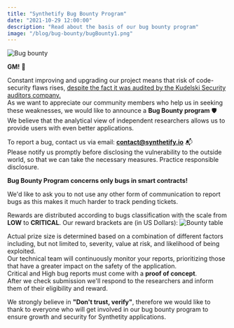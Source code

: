 ```yaml
---
title: "Synthetify Bug Bounty Program"
date: "2021-10-29 12:00:00"
description: "Read about the basis of our bug bounty program"
image: "/blog/bug-bounty/bugBounty1.png"
---
```

![Bug bounty](/blog/bug-bounty/bugBounty2.png "horizontal")

**GM!** 👋

Constant improving and upgrading our project means that risk of code-security flaws rises, [despite the fact it was audited by the Kudelski Security auditors company.](https://www.synthetify.io/blog/audit/)  
As we want to appreciate our community members who help us in seeking these weaknesses, we would like to announce a **Bug Bounty program** 🛡️   
We believe that the analytical view of independent researchers allows us to provide users with even better applications.  

To report a bug, contact us via email: **contact@synthetify.io** 📬  
Please notify us promptly before disclosing the vulnerability to the outside world, so that we can take the necessary measures. Practice responsible disclosure.  

**Bug Bounty Program concerns only bugs in smart contracts!**

We'd like to ask you to not use any other form of communication to report bugs as this makes it much harder to track pending tickets.

Rewards are distributed according to bugs classification with the scale from **LOW** to **CRITICAL**. Our reward brackets are (in US Dollars): ![Bounty table](/blog/bug-bounty/bountyTab.png "horizontal")


Actual prize size is determined based on a combination of different factors including, but not limited to, severity, value at risk, and likelihood of being exploited.  
Our technical team will continuously monitor your reports, prioritizing those that have a greater impact on the safety of the application.  
Critical and High bug reports must come with a **proof of concept**.  
After we check submission we'll respond to the researchers and inform them of their eligibility and reward.


We strongly believe in **"Don't trust, verify"**, therefore we would like to thank to everyone who will get involved in our bug bounty program to ensure growth and security for Synthetity applications.